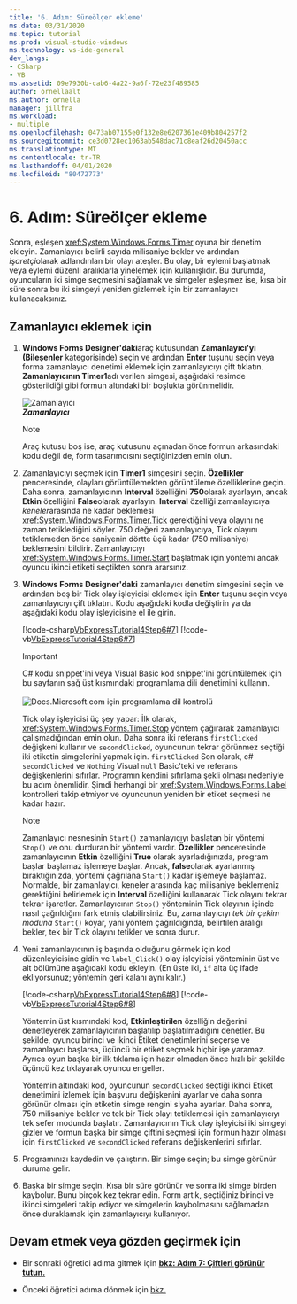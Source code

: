 ```yaml
---
title: '6. Adım: Süreölçer ekleme'
ms.date: 03/31/2020
ms.topic: tutorial
ms.prod: visual-studio-windows
ms.technology: vs-ide-general
dev_langs:
- CSharp
- VB
ms.assetid: 09e7930b-cab6-4a22-9a6f-72e23f489585
author: ornellaalt
ms.author: ornella
manager: jillfra
ms.workload:
- multiple
ms.openlocfilehash: 0473ab07155e0f132e8e6207361e409b804257f2
ms.sourcegitcommit: ce3d0728ec1063ab548dac71c8eaf26d20450acc
ms.translationtype: MT
ms.contentlocale: tr-TR
ms.lasthandoff: 04/01/2020
ms.locfileid: "80472773"
---
```

# <a name="step-6-add-a-timer"></a>6. Adım: Süreölçer ekleme
Sonra, eşleşen <xref:System.Windows.Forms.Timer> oyuna bir denetim ekleyin. Zamanlayıcı belirli sayıda milisaniye bekler ve ardından *işaretçi*olarak adlandırılan bir olayı ateşler. Bu olay, bir eylemi başlatmak veya eylemi düzenli aralıklarla yinelemek için kullanışlıdır. Bu durumda, oyuncuların iki simge seçmesini sağlamak ve simgeler eşleşmez ise, kısa bir süre sonra bu iki simgeyi yeniden gizlemek için bir zamanlayıcı kullanacaksınız.

## <a name="to-add-a-timer"></a>Zamanlayıcı eklemek için

1. **Windows Forms Designer'daki**araç kutusundan **Zamanlayıcı'yı** **(Bileşenler** kategorisinde) seçin ve ardından **Enter** tuşunu seçin veya forma zamanlayıcı denetimi eklemek için zamanlayıcıyı çift tıklatın. **Zamanlayıcının Timer1**adı verilen simgesi, aşağıdaki resimde gösterildiği gibi formun altındaki bir boşlukta görünmelidir.

     ![Zamanlayıcı](../ide/media/express_timer.png)<br/>
***Zamanlayıcı***

    > [!NOTE]
    > Araç kutusu boş ise, araç kutusunu açmadan önce formun arkasındaki kodu değil de, form tasarımcısını seçtiğinizden emin olun.

2. Zamanlayıcıyı seçmek için **Timer1** simgesini seçin. **Özellikler** penceresinde, olayları görüntülemekten görüntüleme özelliklerine geçin. Daha sonra, zamanlayıcının **Interval** özelliğini **750**olarak ayarlayın, ancak **Etkin** özelliğini **False**olarak ayarlayın. **Interval** özelliği zamanlayıcıya *keneler*arasında ne kadar beklemesi <xref:System.Windows.Forms.Timer.Tick> gerektiğini veya olayını ne zaman tetiklediğini söyler. 750 değeri zamanlayıcıya, Tick olayını tetiklemeden önce saniyenin dörtte üçü kadar (750 milisaniye) beklemesini bildirir. Zamanlayıcıyı <xref:System.Windows.Forms.Timer.Start> başlatmak için yöntemi ancak oyuncu ikinci etiketi seçtikten sonra ararsınız.

3. **Windows Forms Designer'daki** zamanlayıcı denetim simgesini seçin ve ardından boş bir Tick olay işleyicisi eklemek için **Enter** tuşunu seçin veya zamanlayıcıyı çift tıklatın. Kodu aşağıdaki kodla değiştirin ya da aşağıdaki kodu olay işleyicisine el ile girin.

     [!code-csharp[VbExpressTutorial4Step6#7](../ide/codesnippet/CSharp/step-6-add-a-timer_1.cs)]
     [!code-vb[VbExpressTutorial4Step6#7](../ide/codesnippet/VisualBasic/step-6-add-a-timer_1.vb)]

      > [!IMPORTANT]
      > C# kodu snippet'ini veya Visual Basic kod snippet'ini görüntülemek için bu sayfanın sağ üst kısmındaki programlama dili denetimini kullanın.<br><br>![Docs.Microsoft.com için programlama dil kontrolü](../ide/media/docs-programming-language-control.png)

     Tick olay işleyicisi üç şey yapar: İlk olarak, <xref:System.Windows.Forms.Timer.Stop> yöntem çağırarak zamanlayıcı çalışmadığından emin olun. Daha sonra iki referans `firstClicked` değişkeni kullanır ve `secondClicked`, oyuncunun tekrar görünmez seçtiği iki etiketin simgelerini yapmak için. `firstClicked` Son olarak, c# `secondClicked` ve `Nothing` Visual `null` Basic'teki ve referans değişkenlerini sıfırlar. Programın kendini sıfırlama şekli olması nedeniyle bu adım önemlidir. Şimdi herhangi bir <xref:System.Windows.Forms.Label> kontrolleri takip etmiyor ve oyuncunun yeniden bir etiket seçmesi ne kadar hazır.

    > [!NOTE]
    > Zamanlayıcı nesnesinin `Start()` zamanlayıcıyı başlatan bir yöntemi `Stop()` ve onu durduran bir yöntemi vardır. **Özellikler** penceresinde zamanlayıcının **Etkin** özelliğini **True** olarak ayarladığınızda, program başlar başlamaz işlemeye başlar. Ancak, **false**olarak ayarlanmış bıraktığınızda, yöntemi çağrılana `Start()` kadar işlemeye başlamaz. Normalde, bir zamanlayıcı, keneler arasında kaç milisaniye beklemeniz gerektiğini belirlemek için **Interval** özelliğini kullanarak Tick olayını tekrar tekrar işaretler. Zamanlayıcının `Stop()` yönteminin Tick olayının içinde nasıl çağrıldığını fark etmiş olabilirsiniz. Bu, zamanlayıcıyı *tek bir çekim moduna* `Start()` koyar, yani yöntem çağrıldığında, belirtilen aralığı bekler, tek bir Tick olayını tetikler ve sonra durur.

4. Yeni zamanlayıcının iş başında olduğunu görmek için kod düzenleyicisine gidin ve `label_Click()` olay işleyicisi yönteminin üst ve alt bölümüne aşağıdaki kodu ekleyin. (En üste iki, `if` alta üç ifade ekliyorsunuz; yöntemin geri kalanı aynı kalır.)

     [!code-csharp[VbExpressTutorial4Step6#8](../ide/codesnippet/CSharp/step-6-add-a-timer_2.cs)]
     [!code-vb[VbExpressTutorial4Step6#8](../ide/codesnippet/VisualBasic/step-6-add-a-timer_2.vb)]

     Yöntemin üst kısmındaki kod, **Etkinleştirilen** özelliğin değerini denetleyerek zamanlayıcının başlatılıp başlatılmadığını denetler. Bu şekilde, oyuncu birinci ve ikinci Etiket denetimlerini seçerse ve zamanlayıcı başlarsa, üçüncü bir etiket seçmek hiçbir işe yaramaz. Ayrıca oyun başka bir ilk tıklama için hazır olmadan önce hızlı bir şekilde üçüncü kez tıklayarak oyuncu engeller. 

     Yöntemin altındaki kod, oyuncunun `secondClicked` seçtiği ikinci Etiket denetimini izlemek için başvuru değişkenini ayarlar ve daha sonra görünür olması için etiketin simge rengini siyaha ayarlar. Daha sonra, 750 milisaniye bekler ve tek bir Tick olayı tetiklemesi için zamanlayıcıyı tek sefer modunda başlatır. Zamanlayıcının Tick olay işleyicisi iki simgeyi gizler ve formun başka bir simge çiftini seçmesi için formun hazır olması için `firstClicked` ve `secondClicked` referans değişkenlerini sıfırlar.

5. Programınızı kaydedin ve çalıştırın. Bir simge seçin; bu simge görünür duruma gelir.

6. Başka bir simge seçin. Kısa bir süre görünür ve sonra iki simge birden kaybolur. Bunu birçok kez tekrar edin. Form artık, seçtiğiniz birinci ve ikinci simgeleri takip ediyor ve simgelerin kaybolmasını sağlamadan önce duraklamak için zamanlayıcıyı kullanıyor.

## <a name="to-continue-or-review"></a>Devam etmek veya gözden geçirmek için

- Bir sonraki öğretici adıma gitmek için **[bkz: Adım 7: Çiftleri görünür tutun.](../ide/step-7-keep-pairs-visible.md)**

- Önceki öğretici adıma dönmek için [bkz.](../ide/step-5-add-label-references.md)
